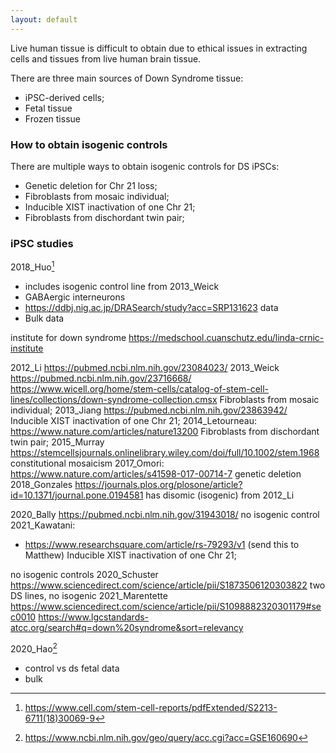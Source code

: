 ```yaml
---
layout: default
---
```


Live human tissue is difficult to obtain due to ethical issues in extracting cells and tissues from live human brain tissue.

There are three main sources of Down Syndrome tissue:
- iPSC-derived cells;
- Fetal tissue
- Frozen tissue

### How to obtain isogenic controls
There are multiple ways to obtain isogenic controls for DS iPSCs:
- Genetic deletion for Chr 21 loss;
- Fibroblasts from mosaic individual;
- Inducible XIST inactivation of one Chr 21;
- Fibroblasts from dischordant twin pair;


### iPSC studies
2018_Huo[^1]
- includes isogenic control line from 2013_Weick
- GABAergic interneurons
- https://ddbj.nig.ac.jp/DRASearch/study?acc=SRP131623 data
- Bulk data

institute for down syndrome https://medschool.cuanschutz.edu/linda-crnic-institute

2012_Li https://pubmed.ncbi.nlm.nih.gov/23084023/
2013_Weick https://pubmed.ncbi.nlm.nih.gov/23716668/
https://www.wicell.org/home/stem-cells/catalog-of-stem-cell-lines/collections/down-syndrome-collection.cmsx Fibroblasts from mosaic individual;
2013_Jiang https://pubmed.ncbi.nlm.nih.gov/23863942/ Inducible XIST inactivation of one Chr 21;
2014_Letourneau: https://www.nature.com/articles/nature13200 Fibroblasts from dischordant twin pair;
2015_Murray https://stemcellsjournals.onlinelibrary.wiley.com/doi/full/10.1002/stem.1968 constitutional mosaicism
2017_Omori: https://www.nature.com/articles/s41598-017-00714-7 genetic deletion
2018_Gonzales https://journals.plos.org/plosone/article?id=10.1371/journal.pone.0194581 has disomic (isogenic) from 2012_Li

2020_Bally https://pubmed.ncbi.nlm.nih.gov/31943018/ no isogenic control
2021_Kawatani:
- https://www.researchsquare.com/article/rs-79293/v1 (send this to Matthew) Inducible XIST inactivation of one Chr 21;

no isogenic controls
2020_Schuster https://www.sciencedirect.com/science/article/pii/S1873506120303822 two DS lines, no isogenic
2021_Marentette https://www.sciencedirect.com/science/article/pii/S1098882320301179#sec0010
https://www.lgcstandards-atcc.org/search#q=down%20syndrome&sort=relevancy





2020_Hao[^2]
- control vs ds fetal data
- bulk



[^1]: https://www.cell.com/stem-cell-reports/pdfExtended/S2213-6711(18)30069-9
[^2]: https://www.ncbi.nlm.nih.gov/geo/query/acc.cgi?acc=GSE160690
